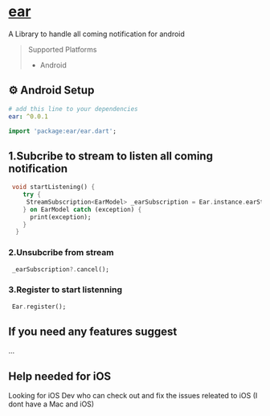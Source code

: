 
# [ear](https://pub.dev/packages/ear)  

A Library to handle all coming notification for android

> Supported Platforms
>
> - Android

## ⚙️ Android Setup

```yaml
# add this line to your dependencies
ear: ^0.0.1
```

```dart
import 'package:ear/ear.dart';
```

## 1.Subcribe to stream to listen all coming notification 

```dart
 void startListening() {
    try {
     StreamSubscription<EarModel> _earSubscription = Ear.instance.earStream.listen(onData);
    } on EarModel catch (exception) {
      print(exception);
    }
  }
```

### 2.Unsubcribe from stream

```dart
 _earSubscription?.cancel();
```

### 3.Register to start listenning

```dart
 Ear.register();
```

## If you need any features suggest

...

## Help needed for iOS 

Looking for iOS Dev who can check out and fix the issues releated to iOS (I dont have a Mac and iOS)
